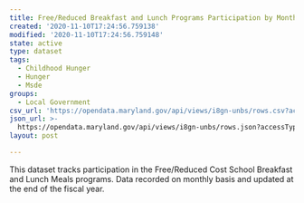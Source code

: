 ```yaml
---
title: Free/Reduced Breakfast and Lunch Programs Participation by Month
created: '2020-11-10T17:24:56.759138'
modified: '2020-11-10T17:24:56.759148'
state: active
type: dataset
tags:
  - Childhood Hunger
  - Hunger
  - Msde
groups:
  - Local Government
csv_url: 'https://opendata.maryland.gov/api/views/i8gn-unbs/rows.csv?accessType=DOWNLOAD'
json_url: >-
  https://opendata.maryland.gov/api/views/i8gn-unbs/rows.json?accessType=DOWNLOAD
layout: post

---
```

This dataset tracks participation in the Free/Reduced Cost School Breakfast and Lunch Meals programs. Data recorded on monthly basis and updated at the end of the fiscal year.
